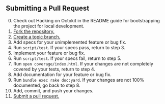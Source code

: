 ## Submitting a Pull Request

0. Check out Hacking on Octokit in the README guide for
   bootstrapping the project for local development.
1. [Fork the repository.][fork]
2. [Create a topic branch.][branch]
3. Add specs for your unimplemented feature or bug fix.
4. Run `script/test`. If your specs pass, return to step 3.
5. Implement your feature or bug fix.
6. Run `script/test`. If your specs fail, return to step 5.
7. Run `open coverage/index.html`. If your changes are not completely covered
   by your tests, return to step 4.
8. Add documentation for your feature or bug fix.
9. Run `bundle exec rake doc:yard`. If your changes are not 100% documented, go
   back to step 8.
10. Add, commit, and push your changes.
11. [Submit a pull request.][pr]

[fork]: https://help.github.com/articles/fork-a-repo
[branch]: http://learn.github.com/p/branching.html
[pr]: https://help.github.com/articles/using-pull-requests

